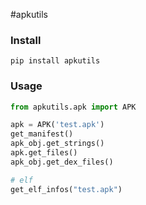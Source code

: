#apkutils

### Install 

```
pip install apkutils
```



### Usage

```python
from apkutils.apk import APK

apk = APK('test.apk')
get_manifest()
apk_obj.get_strings()
apk.get_files()
apk_obj.get_dex_files()

# elf
get_elf_infos("test.apk")
```

